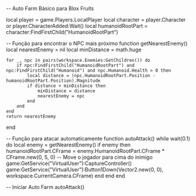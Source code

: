 -- Auto Farm Básico para Blox Fruits

local player = game.Players.LocalPlayer
local character = player.Character or player.CharacterAdded:Wait()
local humanoidRootPart = character:FindFirstChild("HumanoidRootPart")

-- Função para encontrar o NPC mais próximo
function getNearestEnemy()
    local nearestEnemy = nil
    local minDistance = math.huge

    for _, npc in pairs(workspace.Enemies:GetChildren()) do
        if npc:FindFirstChild("HumanoidRootPart") and npc:FindFirstChild("Humanoid") and npc.Humanoid.Health > 0 then
            local distance = (npc.HumanoidRootPart.Position - humanoidRootPart.Position).Magnitude
            if distance < minDistance then
                minDistance = distance
                nearestEnemy = npc
            end
        end
    end
    return nearestEnemy
end

-- Função para atacar automaticamente
function autoAttack()
    while wait(0.1) do
        local enemy = getNearestEnemy()
        if enemy then
            humanoidRootPart.CFrame = enemy.HumanoidRootPart.CFrame * CFrame.new(0, 5, 0) -- Move o jogador para cima do inimigo
            game:GetService("VirtualUser"):CaptureController()
            game:GetService("VirtualUser"):Button1Down(Vector2.new(0, 0), workspace.CurrentCamera.CFrame)
        end
    end
end

-- Iniciar Auto Farm
autoAttack()
